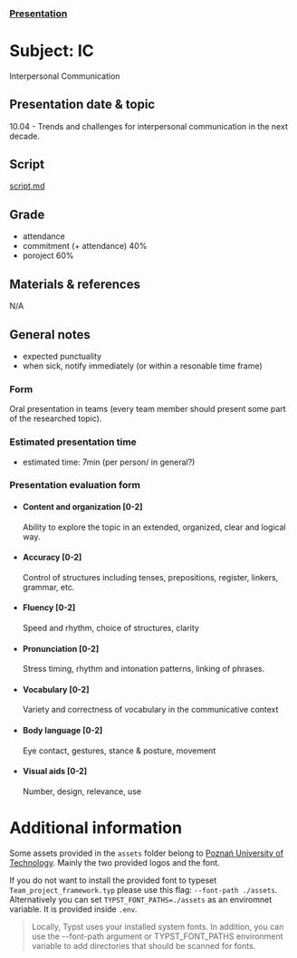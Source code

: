 ### [Presentation](https://1drv.ms/p/s!ApPlUecbgSQIyTGZdQ94JTFu_qO9)

# Subject: IC

Interpersonal Communication

## Presentation date & topic

10.04 - Trends and challenges for interpersonal communication in the next decade.

## Script

[script.md](assets/script.md)

## Grade

- attendance
- commitment (+ attendance) 40%
- poroject 60%

## Materials & references

N/A

## General notes

- expected punctuality
- when sick, notify immediately (or within a resonable time frame)

### Form

Oral presentation in teams (every team member should present some part of the researched topic).

### Estimated presentation time

- estimated time: 7min (per person/ in general?)

### Presentation evaluation form

- #### Content and organization [0-2]
  Ability to explore the topic in an extended, organized, clear and logical way.
- #### Accuracy [0-2]
  Control of structures including tenses, prepositions, register, linkers, grammar, etc.
- #### Fluency [0-2]
  Speed and rhythm, choice of structures, clarity
- #### Pronunciation [0-2]
  Stress timing, rhythm and intonation patterns, linking of phrases.
- #### Vocabulary [0-2]
  Variety and correctness of vocabulary in the communicative context
- #### Body language [0-2]
  Eye contact, gestures, stance & posture, movement
- #### Visual aids [0-2]
  Number, design, relevance, use

# Additional information

Some assets provided in the `assets` folder belong to [Poznań University of Technology]("https://put.poznan.pl"). Mainly the two provided logos and the font.

If you do not want to install the provided font to typeset `Team_project_framework.typ` please use this flag: `--font-path ./assets`. Alternatively you can set `TYPST_FONT_PATHS=./assets` as an enviromnet variable. It is provided inside `.env`.

> Locally, Typst uses your installed system fonts. In addition, you can use the --font-path argument or TYPST_FONT_PATHS environment variable to add directories that should be scanned for fonts.
